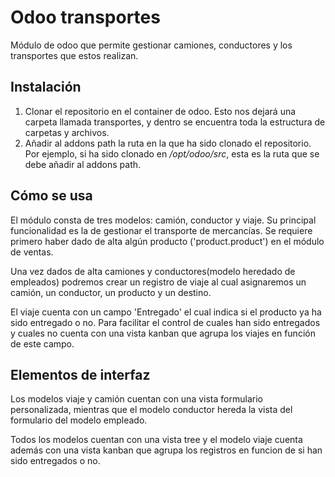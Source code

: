 # Odoo transportes
Módulo de odoo que permite gestionar camiones, conductores y los transportes que estos realizan.

## Instalación
1. Clonar el repositorio en el container de odoo. 
Esto nos dejará una carpeta llamada transportes, y dentro se encuentra toda la estructura de carpetas y archivos.
2. Añadir al addons path la ruta en la que ha sido clonado el repositorio. Por ejemplo, si ha sido clonado en _/opt/odoo/src_, esta es la ruta que se debe añadir al addons path.

## Cómo se usa
El módulo consta de tres modelos: camión, conductor y viaje.
Su principal funcionalidad es la de gestionar el transporte de mercancías.
Se requiere primero haber dado de alta algún producto ('product.product') en el módulo de ventas.

Una vez dados de alta camiones y conductores(modelo heredado de empleados) podremos crear un registro de viaje al cual asignaremos un camión, un conductor, un producto y un destino.

El viaje cuenta con un campo 'Entregado' el cual indica si el producto ya ha sido entregado o no. Para facilitar el control de cuales han sido entregados y cuales no cuenta con una vista kanban que agrupa los viajes en función de este campo.

 
## Elementos de interfaz
Los modelos viaje y camión cuentan con una vista formulario personalizada, mientras que el modelo conductor hereda la vista del formulario del modelo empleado.

Todos los modelos cuentan con una vista tree y el modelo viaje cuenta además con una vista kanban que agrupa los registros en funcion de si han sido entregados o no.


